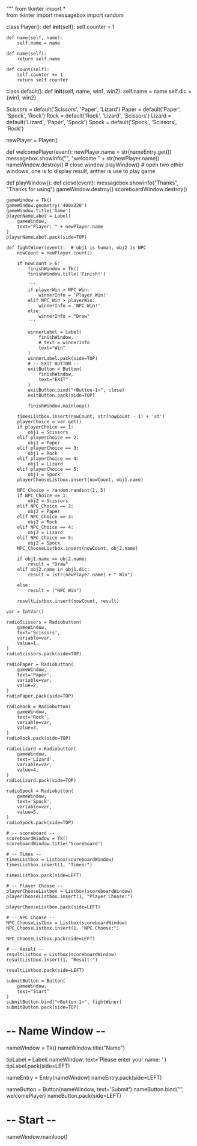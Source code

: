 """
from tkinter import *  
from tkinter import messagebox
import random


class Player():
    def __init__(self):
        self.counter = 1

    def name(self, name):
        self.name = name

    def name(self):
        return self.name

    def count(self):
        self.counter += 1
        return self.counter


class default():
    def __init__(self, name, win1, win2):
        self.name = name
        self.dic = {win1, win2}


Scissors = default('Scissors', 'Paper', 'Lizard')
Paper = default('Paper', 'Spock', 'Rock')
Rock = default('Rock', 'Lizard', 'Scissors')
Lizard = default('Lizard', 'Paper', 'Spock')
Spock = default('Spock', 'Scissors', 'Rock')

newPlayer = Player()


def welcomePlayer(event):
    newPlayer.name = str(nameEntry.get())
    messagebox.showinfo("", "welcome " + str(newPlayer.name))
    nameWindow.destroy()  # close window
    playWindow()  # open two other windows, one is to display result, anther is use to play game


def playWindow():
    def close(event):
        messagebox.showinfo("Thanks", "Thanks for using")
        gameWindow.destroy()
        scoreboardWindow.destroy()

    gameWindow = Tk()
    gameWindow.geometry('400x220')
    gameWindow.title('Game')
    playerNameLabel = Label(
        gameWindow,
        text="Player: " + newPlayer.name
    )
    playerNameLabel.pack(side=TOP)

    def fightWiner(event):  # obj1 is human, obj2 is NPC
        nowCount = newPlayer.count()

        if nowCount > 6:
            finishWindow = Tk()
            finishWindow.title('Finish!')

            '''
            if playerWin > NPC_Win:
                winnerInfo = 'Player Win!'
            elif NPC_Win > playerWin:
                winnerInfo = 'NPC Win!'
            else:
                winnerInfo = "Draw"
            '''

            winnerLabel = Label(
                finishWindow,
                # text = winnerInfo
                text="Win"
            )
            winnerLabel.pack(side=TOP)
            # -- EXIT BUTTON --
            exitButton = Button(
                finishWindow,
                text="EXIT"
            )
            exitButton.bind("<Button-1>", close)
            exitButton.pack(side=TOP)

            finishWindow.mainloop()

        timesListbox.insert(nowCount, str(nowCount - 1) + 'st')
        playerChoice = var.get()
        if playerChoice == 1:
            obj1 = Scissors
        elif playerChoice == 2:
            obj1 = Paper
        elif playerChoice == 3:
            obj1 = Rock
        elif playerChoice == 4:
            obj1 = Lizard
        elif playerChoice == 5:
            obj1 = Spock
        playerChooseListbox.insert(nowCount, obj1.name)

        NPC_Choice = random.randint(1, 5)
        if NPC_Choice == 1:
            obj2 = Scissors
        elif NPC_Choice == 2:
            obj2 = Paper
        elif NPC_Choice == 3:
            obj2 = Rock
        elif NPC_Choice == 4:
            obj2 = Lizard
        elif NPC_Choice == 5:
            obj2 = Spock
        NPC_ChooseListbox.insert(nowCount, obj2.name)

        if obj1.name == obj2.name:
            result = "Draw"
        elif obj2.name in obj1.dic:
            result = (str(newPlayer.name) + " Win")

        else:
            result = ("NPC Win")

        resultListbox.insert(nowCount, result)

    var = IntVar()

    radioScissors = Radiobutton(
        gameWindow,
        text='Scissors',
        variable=var,
        value=1,
    )
    radioScissors.pack(side=TOP)

    radioPaper = Radiobutton(
        gameWindow,
        text='Paper',
        variable=var,
        value=2,
    )
    radioPaper.pack(side=TOP)

    radioRock = Radiobutton(
        gameWindow,
        text='Rock',
        variable=var,
        value=3,
    )
    radioRock.pack(side=TOP)

    radioLizard = Radiobutton(
        gameWindow,
        text='Lizard',
        variable=var,
        value=4,
    )
    radioLizard.pack(side=TOP)

    radioSpock = Radiobutton(
        gameWindow,
        text='Spock',
        variable=var,
        value=5,
    )
    radioSpock.pack(side=TOP)

    # -- scoreboard --
    scoreboardWindow = Tk()
    scoreboardWindow.title('Scoreboard')

    # -- Times --
    timesListbox = Listbox(scoreboardWindow)
    timesListbox.insert(1, "Times:")

    timesListbox.pack(side=LEFT)

    # -- Player Choose --
    playerChooseListbox = Listbox(scoreboardWindow)
    playerChooseListbox.insert(1, "Player Choose:")

    playerChooseListbox.pack(side=LEFT)

    # -- NPC Choose --
    NPC_ChooseListbox = Listbox(scoreboardWindow)
    NPC_ChooseListbox.insert(1, "NPC Choose:")

    NPC_ChooseListbox.pack(side=LEFT)

    # -- Result --
    resultListbox = Listbox(scoreboardWindow)
    resultListbox.insert(1, "Result:")

    resultListbox.pack(side=LEFT)

    submitButton = Button(
        gameWindow,
        text="Start"
    )
    submitButton.bind("<Button-1>", fightWiner)
    submitButton.pack(side=TOP)


# -- Name Window --
nameWindow = Tk()
nameWindow.title("Name")

tipLabel = Label(
    nameWindow,
    text='Please enter your name: '
)
tipLabel.pack(side=LEFT)

nameEntry = Entry(nameWindow)
nameEntry.pack(side=LEFT)

nameButton = Button(nameWindow, text='Submit')
nameButton.bind("<Button-1>", welcomePlayer)
nameButton.pack(side=LEFT)

# -- Start --
nameWindow.mainloop()
